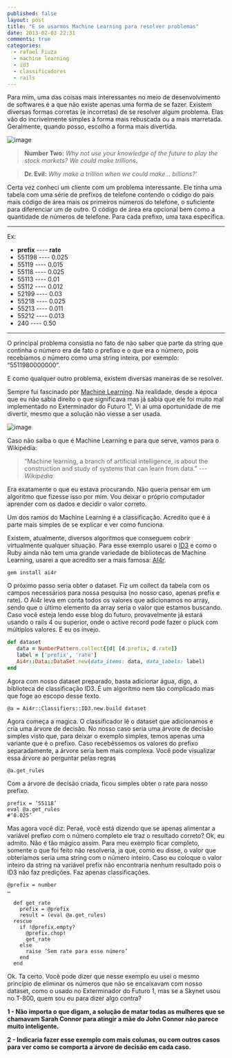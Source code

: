 ```yaml
---
published: false
layout: post
title: "E se usarmos Machine Learning para resolver problemas"
date: 2013-02-03 22:31
comments: true
categories:
  - rafael Fiuza
  - machine learning
  - id3
  - classificadores
  - rails
---
```



Para mim, uma das coisas mais interessantes no meio de desenvolvimento de softwares é a que não existe apenas uma forma de se fazer. Existem diversas formas corretas (e incorretas) de se resolver algum problema. Elas vão do incrivelmente simples à forma mais rebuscada ou a mais marretada.
Geralmente, quando posso, escolho a forma mais divertida.

![image](/images/posts/2013-02-04/dr-evil.jpg)

> **Number Two:** *Why not use your knowledge of the future to play the stock markets? We could make trillions.*

> **Dr. Evil:** *Why make a trillion when we could make... billions?'*


Certa vez conheci um cliente com um problema interessante.
Ele tinha uma tabela com uma série de prefixos de telefone contendo o código do pais mais código de área mais os primeiros números do telefone, o suficiente para diferenciar um de outro. O código de área era opcional bem como a quantidade de números de telefone.
Para cada prefixo, uma taxa especifica.

------------------------------------------------------------------------

Ex:

- **prefix** ---- **rate**
- 551198 ----  0.025
- 55119 ----   0.015
- 55118 ----   0.025
- 55113 ----   0.01
- 55112 ----   0.012
- 52199 ----   0.03
- 55218 ----   0.025
- 55213 ----   0.011
- 55212 ----   0.013
- 240 ----     0.50

------------------------------------------------------------------------


O principal problema consistia no fato de não saber que parte da string que continha o número era de fato o prefixo e o que era o número, pois recebíamos o número como uma string inteira, por exemplo: “5511980000000”.

E como qualquer outro problema, existem diversas maneiras de se resolver.

Sempre fui fascinado por [Machine Learning](http://en.wikipedia.org/wiki/Machine_learning). Na realidade, desde a época que eu não sabia direito o que significava mas já sabia que ele foi muito mal implementado no Exterminador do Futuro 1[¹](#1). Vi aí uma oportunidade de me divertir, mesmo que a solução não viesse a ser usada.

![image](/images/posts/2013-02-04/sarahconnor.png)

Caso não saiba o que é Machine Learning e para que serve, vamos para o Wikipédia:

>“Machine learning, a branch of artificial intelligence, is about the construction and study of systems that can learn from data.”
> --- <cite>Wikipédia</cite>

Era exatamente o que eu estava procurando. Não queria pensar em um algoritmo que fizesse isso por mim. Vou deixar o próprio computador aprender com os dados e decidir o valor correto.

Um dos ramos do Machine Learning é a classificação. Acredito que é a parte mais simples de se explicar e ver como funciona.

Existem, atualmente, diversos algoritmos que conseguem cobrir virtualmente qualquer situação. Para esse exemplo usarei o [ID3](http://en.wikipedia.org/wiki/ID3_algorithm) e como o Ruby ainda não tem uma grande variedade de bibliotecas de Machine Learning, usarei a que acredito ser a mais famosa: [AI4r](http://ai4r.org/).

```
gem install ai4r
```

O próximo passo seria obter o dataset. Fiz um collect da tabela com os campos necessários para nossa pesquisa (no nosso caso, apenas prefix e rate). O Ai4r leva em conta todos os valores que adicionamos no array, sendo que o último elemento da array seria o valor que estamos buscando.
Caso você esteja lendo esse blog do futuro, provavelmente já estará usando o rails 4 ou superior, onde o active record pode fazer o pluck com múltiplos valores. E eu os invejo.

```ruby
def dataset
   data = NumberPattern.collect{|d| [d.prefix, d.rate]}
   label = ['prefix', 'rate']
   Ai4r::Data::DataSet.new(data_items: data, data_labels: label)
end
```

Agora com nosso dataset preparado, basta adicionar água, digo, a biblioteca de classificação ID3. É um algoritmo nem tão complicado mas que foge ao escopo desse texto.

```
@a = Ai4r::Classifiers::ID3.new.build dataset
```

Agora começa a magica. O classificador lê o dataset que adicionamos e cria uma árvore de decisão. No nosso caso seria uma árvore de decisão simples visto que, para deixar o exemplo simples, temos apenas uma variante que é o prefixo. Caso recebêssemos os valores do prefixo separadamente, a árvore seria bem mais complexa. Você pode visualizar essa árvore ao perguntar pelas regras

```
@a.get_rules
```

Com a árvore de decisão criada, ficou simples obter o rate para nosso prefixo.
```
prefix = ‘55118’
eval @a.get_rules
#‘0.025’
```
Mas agora você diz: Peraê, você está dizendo que se apenas alimentar a variável prefixo com o número completo ele traz o resultado correto?
Ok, eu admito. Não é tão mágico assim. Para meu exemplo ficar completo, somente o que foi feito não resolveria, ja que, como eu disse, o valor que obteríamos seria uma string com o número inteiro. Caso eu coloque o valor inteiro da string na variável prefix não encontraria nenhum resultado pois o ID3 não faz predições. Faz apenas classificações.

```
@prefix = number
…

  def get_rate
    prefix = @prefix
    result = (eval @a.get_rules)
  rescue
    if !@prefix.empty?
      @prefix.chop!
      get_rate
    else
      raise ‘Sem rate para esse número’
    end
  end
```

Ok. Ta certo. Você pode dizer que nesse exemplo eu usei o mesmo princípio de eliminar os números que não se encaixavam com nosso dataset, como o usado no Exterminador do Futuro 1, mas se a Skynet usou no T-800, quem sou eu para dizer algo contra?






<a id="1"></a> **1 - Não importa o que digam, a solução de matar todas as mulheres que se chamavam Sarah Connor para atingir a mãe do John Connor não parece muito inteligente.**

<a id="2"></a> **2 - Indicaria fazer esse exemplo com mais colunas, ou com outros casos para ver como se comporta a árvore de decisão em cada caso.**
